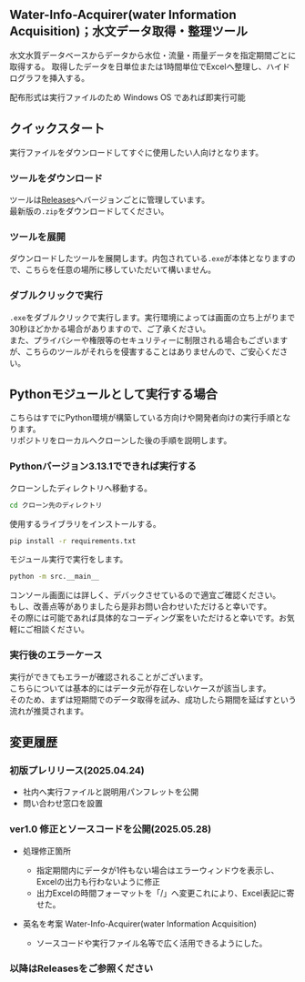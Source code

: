 ## Water-Info-Acquirer(water Information Acquisition)；水文データ取得・整理ツール
水文水質データベースからデータから水位・流量・雨量データを指定期間ごとに取得する。
取得したデータを日単位または1時間単位でExcelへ整理し、ハイドログラフを挿入する。

配布形式は実行ファイルのため Windows OS であれば即実行可能<br>
## クイックスタート
実行ファイルをダウンロードしてすぐに使用したい人向けとなります。

### ツールをダウンロード
ツールは[Releases](https://github.com/Pckk-solvers/Water-Info-Acquirer/releases)へバージョンごとに管理しています。<br>
最新版の`.zip`をダウンロードしてください。

### ツールを展開
ダウンロードしたツールを展開します。内包されている`.exe`が本体となりますので、こちらを任意の場所に移していただいて構いません。<br>

### ダブルクリックで実行
`.exe`をダブルクリックで実行します。実行環境によっては画面の立ち上がりまで30秒ほどかかる場合がありますので、ご了承ください。<br>
また、プライバシーや権限等のセキュリティーに制限される場合もございますが、こちらのツールがそれらを侵害することはありませんので、ご安心ください。<br>


## Pythonモジュールとして実行する場合
こちらはすでにPython環境が構築している方向けや開発者向けの実行手順となります。<br>
リポジトリをローカルへクローンした後の手順を説明します。

### Pythonバージョン3.13.1でできれば実行する
クローンしたディレクトリへ移動する。
```bash
cd クローン先のディレクトリ
```

使用するライブラリをインストールする。
``` bash
pip install -r requirements.txt
```
モジュール実行で実行をします。
```bash
python -m src.__main__  
```
コンソール画面には詳しく、デバックさせているので適宜ご確認ください。<br>
もし、改善点等がありましたら是非お問い合わせいただけると幸いです。<br>
その際には可能であれば具体的なコーディング案をいただけると幸いです。お気軽にご相談ください。


### 実行後のエラーケース
実行ができてもエラーが確認されることがございます。<br>
こちらについては基本的にはデータ元が存在しないケースが該当します。<br>
そのため、まずは短期間でのデータ取得を試み、成功したら期間を延ばすという流れが推奨されます。


## 変更履歴
### 初版プレリリース(2025.04.24)
 - 社内へ実行ファイルと説明用パンフレットを公開
 - 問い合わせ窓口を設置


### ver1.0 修正とソースコードを公開(2025.05.28)
 - 処理修正箇所
   - 指定期間内にデータが1件もない場合はエラーウィンドウを表示し、Excelの出力も行わないように修正
   - 出力Excelの時間フォーマットを「/」へ変更これにより、Excel表記に寄せた。

 - 英名を考案 Water-Info-Acquirer(water Information Acquisition)
   - ソースコードや実行ファイル名等で広く活用できるようにした。

### 以降はReleasesをご参照ください

